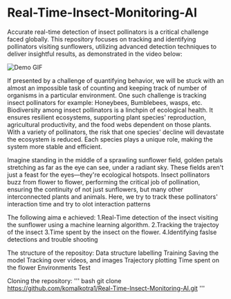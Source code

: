# Real-Time-Insect-Monitoring-AI

Accurate real-time detection of insect pollinators is a critical challenge faced globally. This repository focuses on tracking and identifying pollinators visiting sunflowers, utilizing advanced detection techniques to deliver insightful results, as demonstrated in the video below:

![Demo GIF](https://github.com/komalkotra1/Real-Time-Insect-Monitoring-AI/blob/master/Assets/object_tracking_with_custom_labels.gif)

If presented by a challenge of quantifying behavior, we will be stuck with an almost an impossible task of counting and keeping track of number of organisms in a particular environment. One such challenge is tracking insect pollinators for example: Honeybees, Bumblebees, wasps, etc. Biodiversity among insect pollinators is a linchpin of ecological health. It ensures resilient ecosystems, supporting plant species' reproduction, agricultural productivity, and the food webs dependent on those plants. With a variety of pollinators, the risk that one species' decline will devastate the ecosystem is reduced. Each species plays a unique role, making the system more stable and efficient.

Imagine standing in the middle of a sprawling sunflower field, golden petals stretching as far as the eye can see, under a radiant sky. These fields aren't just a feast for the eyes—they're ecological hotspots. Insect pollinators buzz from flower to flower, performing the critical job of pollination, ensuring the continuity of not just sunflowers, but many other interconnected plants and animals.
Here, we try to track these pollinators' interaction time and try to olot interaction patterns 

The following aima e achieved:
1.Real-Time detection of the insect visiting the sunflower using a machine learning algorithm.
2.Tracking the trajectoy of the insect
3.Time spent by the insect on the flower.
4.Identifying faslse detections and trouble shooting 

The structure of the repositoy:
Data structure
labelling
Training
Saving the model
Tracking over videos, and images
Trajectory plotting 
Time spent on the flower
Environments 
Test


Cloning the repository: 
'''
bash git clone https://github.com/komalkotra1/Real-Time-Insect-Monitoring-AI.git
'''
